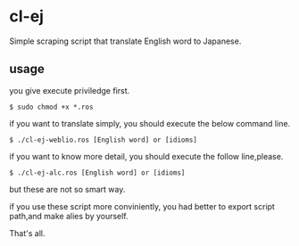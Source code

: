 # cl-ej
Simple scraping script that translate English word to Japanese.

## usage
you give execute priviledge first.

~~~shellscript
$ sudo chmod +x *.ros
~~~  
if you want to translate simply, you should execute the below command line.
~~~shellscript  
$ ./cl-ej-weblio.ros [English word] or [idioms]
~~~  
if you want to know more detail, you should execute the follow line,please.
~~~shellscript  
$ ./cl-ej-alc.ros [English word] or [idioms]
~~~
but these are not so smart way.

if you use these script more conviniently, 
you had better to export script path,and make alies by yourself.

That's all.
